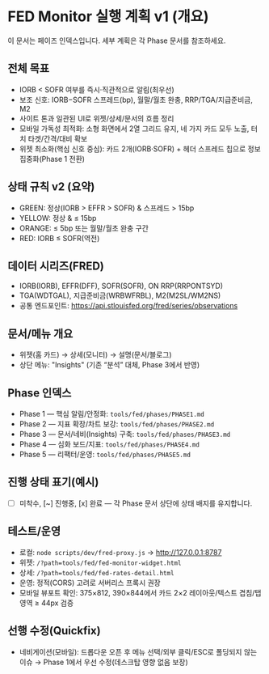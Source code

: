 # FED Monitor 실행 계획 v1 (개요)

이 문서는 페이즈 인덱스입니다. 세부 계획은 각 Phase 문서를 참조하세요.

## 전체 목표
- IORB < SOFR 여부를 즉시·직관적으로 알림(최우선)
- 보조 신호: IORB−SOFR 스프레드(bp), 월말/월초 완충, RRP/TGA/지급준비금, M2
- 사이트 톤과 일관된 UI로 위젯/상세/문서의 흐름 정리
- 모바일 가독성 최적화: 소형 화면에서 2열 그리드 유지, 네 가지 카드 모두 노출, 터치 타겟/간격/대비 확보
- 위젯 최소화(핵심 신호 중심): 카드 2개(IORB·SOFR) + 헤더 스프레드 칩으로 정보 집중화(Phase 1 전환)

## 상태 규칙 v2 (요약)
- GREEN: 정상(IORB > EFFR > SOFR) & 스프레드 > 15bp
- YELLOW: 정상 & ≤ 15bp
- ORANGE: ≤ 5bp 또는 월말/월초 완충 구간
- RED: IORB ≤ SOFR(역전)

## 데이터 시리즈(FRED)
- IORB(IORB), EFFR(DFF), SOFR(SOFR), ON RRP(RRPONTSYD)
- TGA(WDTGAL), 지급준비금(WRBWFRBL), M2(M2SL/WM2NS)
- 공통 엔드포인트: https://api.stlouisfed.org/fred/series/observations

## 문서/메뉴 개요
- 위젯(홈 카드) → 상세(모니터) → 설명(문서/블로그)
- 상단 메뉴: "Insights" (기존 “분석” 대체, Phase 3에서 반영)

## Phase 인덱스
- Phase 1 — 핵심 알림/안정화: `tools/fed/phases/PHASE1.md`
- Phase 2 — 지표 확장/차트 보강: `tools/fed/phases/PHASE2.md`
- Phase 3 — 문서/네비(Insights) 구축: `tools/fed/phases/PHASE3.md`
- Phase 4 — 심화 보드/지표: `tools/fed/phases/PHASE4.md`
- Phase 5 — 리팩터/운영: `tools/fed/phases/PHASE5.md`

## 진행 상태 표기(예시)
- [ ] 미착수, [~] 진행중, [x] 완료 — 각 Phase 문서 상단에 상태 배지를 유지합니다.

## 테스트/운영
- 로컬: `node scripts/dev/fred-proxy.js` → http://127.0.0.1:8787
- 위젯: `/?path=tools/fed/fed-monitor-widget.html`
- 상세: `/?path=tools/fed/fed-rates-detail.html`
- 운영: 정적(CORS) 고려로 서버리스 프록시 권장
- 모바일 뷰포트 확인: 375×812, 390×844에서 카드 2×2 레이아웃/텍스트 겹침/탭 영역 ≥ 44px 검증

## 선행 수정(Quickfix)
- 네비게이션(모바일): 드롭다운 오픈 후 메뉴 선택/외부 클릭/ESC로 폴딩되지 않는 이슈 → Phase 1에서 우선 수정(데스크탑 영향 없음 보장)
